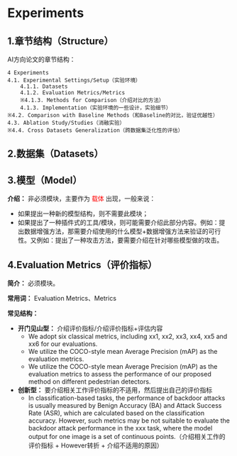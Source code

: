 # Experiments

## 1.章节结构（Structure）

AI方向论文的章节结构：

```
4 Experiments
4.1. Experimental Settings/Setup（实验环境）
	4.1.1. Datasets
	4.1.2. Evaluation Metrics/Metrics
	※4.1.3. Methods for Comparison（介绍对比的方法）
	4.1.3. Implementation（实验环境的一些设计，实验细节）
※4.2. Comparison with Baseline Methods（和Baseline的对比，验证优越性）
4.3. Ablation Study/Studies（消融实验）
※4.4. Cross Datasets Generalization（跨数据集泛化性的评估）
```



## 2.数据集（Datasets）



## 3.模型（Model）

**介绍：** 非必须模块，主要作为 <font color="red">载体</font> 出现，一般来说：

- 如果提出一种新的模型结构，则不需要此模块；
- 如果提出了一种插件式的工具/模块，则可能需要介绍此部分内容。例如：提出数据增强方法，那需要介绍使用的什么模型+数据增强方法来验证的可行性。又例如：提出了一种攻击方法，要需要介绍在针对哪些模型做的攻击。







## 4.Evaluation Metrics（评价指标）

**简介：** 必须模块。

**常用词：** Evaluation Metrics、Metrics

**常见结构：**

- **开门见山型：** 介绍评价指标/介绍评价指标+评估内容
  - We adopt six classical metrics, including xx1, xx2, xx3, xx4, xx5 and xx6 for our evaluations. 
  - We utilize the COCO-style mean Average Precision (mAP) as the evaluation metrics.
  - We utilize the COCO-style mean Average Precision (mAP) as the evaluation metrics to assess the performance of our proposed method on different pedestrian detectors. 
- **创新型：** 要介绍相关工作评价指标的不适用，然后提出自己的评价指标
  - In classification-based tasks, the performance of backdoor attacks is usually measured by Benign Accuracy (BA) and Attack Success Rate (ASR), which are calculated based on the classification accuracy. However, such metrics may be not suitable to evaluate the backdoor attack performance in the xxx task, where the model output for one image is a set of continuous points.（介绍相关工作的评价指标 + However转折 + 介绍不适用的原因）













